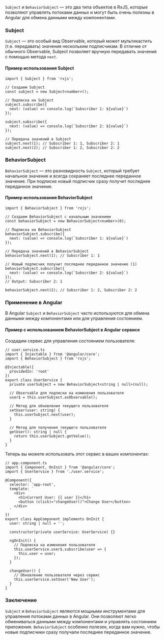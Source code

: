 
`Subject` и `BehaviorSubject` — это два типа объектов в RxJS, которые позволяют управлять потоками данных и могут быть очень полезны в Angular для обмена данными между компонентами.

### Subject

`Subject` — это особый вид Observable, который может мультикастить (т.е. передавать) значения нескольким подписчикам. В отличие от обычного Observable, Subject позволяет вручную передавать значения с помощью метода `next`.

#### Пример использования Subject

```TS
import { Subject } from 'rxjs';

// Создаем Subject
const subject = new Subject<number>();

// Подписка на Subject
subject.subscribe({
  next: (value) => console.log(`Subscriber 1: ${value}`)
});

subject.subscribe({
  next: (value) => console.log(`Subscriber 2: ${value}`)
});

// Передача значений в Subject
subject.next(1); // Subscriber 1: 1, Subscriber 2: 1
subject.next(2); // Subscriber 1: 2, Subscriber 2: 2
```

### BehaviorSubject

`BehaviorSubject` — это разновидность `Subject`, который требует начальное значение и всегда сохраняет последнее переданное значение. При подписке новый подписчик сразу получит последнее переданное значение.

#### Пример использования BehaviorSubject

```TS
import { BehaviorSubject } from 'rxjs';

// Создаем BehaviorSubject с начальным значением
const behaviorSubject = new BehaviorSubject<number>(0);

// Подписка на BehaviorSubject
behaviorSubject.subscribe({
  next: (value) => console.log(`Subscriber 1: ${value}`)
});

// Передача значений в BehaviorSubject
behaviorSubject.next(1); // Subscriber 1: 1

// Новый подписчик получит последнее переданное значение (1)
behaviorSubject.subscribe({
  next: (value) => console.log(`Subscriber 2: ${value}`)
});
// Output: Subscriber 2: 1

behaviorSubject.next(2); // Subscriber 1: 2, Subscriber 2: 2
```

### Применение в Angular

В Angular `Subject` и `BehaviorSubject` часто используются для обмена данными между компонентами или для управления состоянием.

#### Пример с использованием BehaviorSubject в Angular сервисе

Создадим сервис для управления состоянием пользователя:

```TS
// user.service.ts
import { Injectable } from '@angular/core';
import { BehaviorSubject } from 'rxjs';

@Injectable({
  providedIn: 'root'
})
export class UserService {
  private userSubject = new BehaviorSubject<string | null>(null);

  // Observable для подписки на изменения пользователя
  user$ = this.userSubject.asObservable();

  // Метод для обновления текущего пользователя
  setUser(user: string) {
    this.userSubject.next(user);
  }

  // Метод для получения текущего пользователя
  getUser(): string | null {
    return this.userSubject.getValue();
  }
}
```

Теперь вы можете использовать этот сервис в ваших компонентах:

```TS
// app.component.ts
import { Component, OnInit } from '@angular/core';
import { UserService } from './user.service';

@Component({
  selector: 'app-root',
  template: `
    <div>
      <h1>Current User: {{ user }}</h1>
      <button (click)="changeUser()">Change User</button>
    </div>
  `
})
export class AppComponent implements OnInit {
  user: string | null = '';

  constructor(private userService: UserService) {}

  ngOnInit() {
    // Подписка на изменения пользователя
    this.userService.user$.subscribe(user => {
      this.user = user;
    });
  }

  changeUser() {
    // Обновление пользователя через сервис
    this.userService.setUser('New User');
  }
}
```

### Заключение

`Subject` и `BehaviorSubject` являются мощными инструментами для управления потоками данных в Angular. Они позволяют легко обмениваться данными между компонентами и управлять состоянием приложения. `BehaviorSubject` особенно полезен, когда вам нужно, чтобы новые подписчики сразу получали последнее переданное значение.